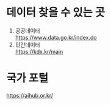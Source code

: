 # 데이터 찾을 수 있는 곳
1. 공공데이터<br>
https://www.data.go.kr/index.do<br>
2. 민간데이터<br>
https://kdx.kr/main<br>

# 국가 포털
https://aihub.or.kr/
